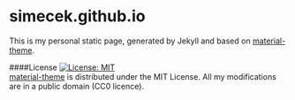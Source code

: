 # simecek.github.io
This is my personal static page, generated by Jekyll and based on [material-theme](http://himsel.me/material-theme).

####License
[![License: MIT](https://img.shields.io/badge/License-MIT-yellow.svg)](https://opensource.org/licenses/MIT)  
[material-theme](http://himsel.me/material-theme) is distributed under the MIT License. All my modifications are in a public domain (CC0 licence).
